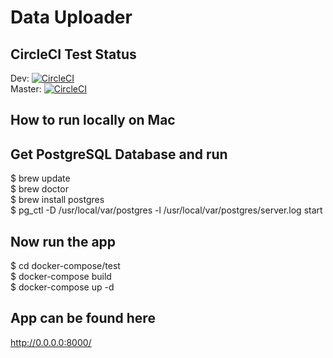 # Data Uploader

## CircleCI Test Status
Dev:  [![CircleCI](https://circleci.com/gh/inuinana/data_uploader/tree/dev.svg?style=svg)](https://circleci.com/gh/inuinana/data_uploader/tree/dev)  
Master: [![CircleCI](https://circleci.com/gh/inuinana/data_uploader/tree/master.svg?style=svg)](https://circleci.com/gh/inuinana/data_uploader/tree/master)  

## How to run locally on Mac

## Get PostgreSQL Database and run
$ brew update  
$ brew doctor  
$ brew install postgres  
$ pg_ctl -D /usr/local/var/postgres -l /usr/local/var/postgres/server.log start

## Now run the app
$ cd docker-compose/test  
$ docker-compose build  
$ docker-compose up -d

## App can be found here 
http://0.0.0.0:8000/